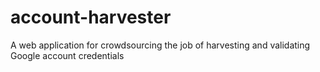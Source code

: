 # account-harvester
A web application for crowdsourcing the job of harvesting and validating Google account credentials
